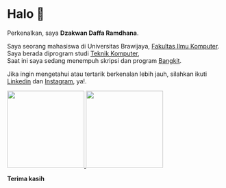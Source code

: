 # Halo 👋

Perkenalkan, saya **Dzakwan Daffa Ramdhana**.

Saya seorang mahasiswa di Universitas Brawijaya, [Fakultas Ilmu Komputer](https://filkom.ub.ac.id/).\
Saya berada diprogram studi [Teknik Komputer](tkom.filkom.ub.ac.id),\
Saat ini saya sedang menempuh skripsi dan program [Bangkit](https://grow.google/intl/id_id/bangkit/).

Jika ingin mengetahui atau tertarik berkenalan lebih jauh, silahkan ikuti [Linkedin](https://www.linkedin.com/in/dzakwan-daffa-ramdhana-b8ab22134/) dan [Instagram](https://www.instagram.com/dzakwandaffar/), ya!.

<p align="left">
<a href="https://github.com/dzakwandaffar">
  <img height="180em" src="https://github-readme-stats-eight-theta.vercel.app/api?username=dzakwandaffar&show_icons=true&theme=algolia&include_all_commits=true&count_private=true"/>
  <img height="180em" src="https://github-readme-stats-eight-theta.vercel.app/api/top-langs/?username=dzakwandaffar&layout=compact&langs_count=8&theme=algolia"/>
</a>
</p>

**Terima kasih**
